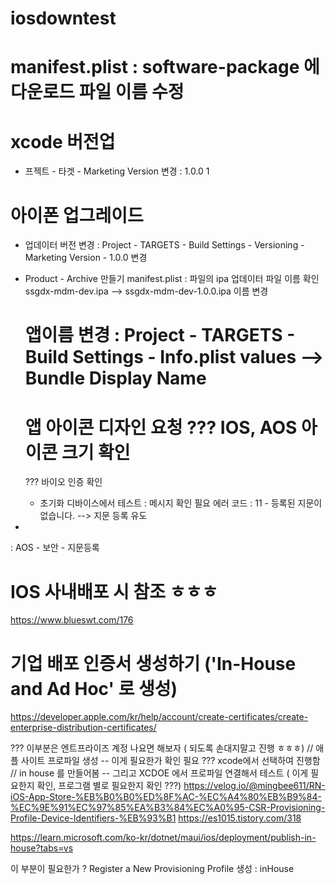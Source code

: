 # iosdowntest

# manifest.plist : software-package 에 다운로드 파일 이름 수정

# xcode 버전업
- 프젝트 - 타겟 - Marketing Version 변경 : 1.0.0
1
# 아이폰 업그레이드
- 업데이터 버전 변경 : Project - TARGETS - Build Settings - Versioning - Marketing Version - 1.0.0 변경 
- Product - Archive 만들기 
  manifest.plist : 파일의 ipa 업데이터 파일 이름 확인
  ssgdx-mdm-dev.ipa  --> ssgdx-mdm-dev-1.0.0.ipa 이름 변경

  # 앱이름 변경 : Project - TARGETS - Build Settings - Info.plist values --> Bundle Display Name
  # 앱 아이콘 디자인 요청 ??? IOS, AOS 아이콘 크기 확인 


  ??? 바이오 인증 확인
  - 초기화 디바이스에서 테스트 : 메시지 확인 필요
  에러 코드 : 11 - 등록된 지문이 없습니다.  --> 지문 등록 유도
- 


: AOS - 보안 - 지문등록

# IOS 사내배포 시 참조 ㅎㅎㅎ
https://www.blueswt.com/176



# 기업 배포 인증서 생성하기 ('In-House and Ad Hoc' 로 생성)
https://developer.apple.com/kr/help/account/create-certificates/create-enterprise-distribution-certificates/


??? 이부분은 엔트프라이즈 계정 나요면 해보자 ( 되도록 손대지말고 진행 ㅎㅎㅎ)
// 애플 사이트 프로파일 생성 -- 이게 필요한가 확인 필요 ??? xcode에서 선택하여 진행함
// in house 를 만들어봄 -- 그리고 XCDOE 에서 프로파일 연결해서 테스트 ( 이게 필요한지 확인, 프로그램 별로 필요한지 확인 ???)
https://velog.io/@mingbee611/RN-iOS-App-Store-%EB%B0%B0%ED%8F%AC-%EC%A4%80%EB%B9%84-%EC%9E%91%EC%97%85%EA%B3%84%EC%A0%95-CSR-Provisioning-Profile-Device-Identifiers-%EB%93%B1
https://es1015.tistory.com/318


https://learn.microsoft.com/ko-kr/dotnet/maui/ios/deployment/publish-in-house?tabs=vs

이 부분이 필요한가 ? Register a New Provisioning Profile 생성 : inHouse


